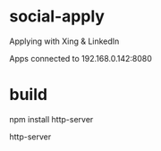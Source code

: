 # social-apply
Applying with Xing &amp; LinkedIn

Apps connected to 192.168.0.142:8080
# build
npm install http-server

http-server
